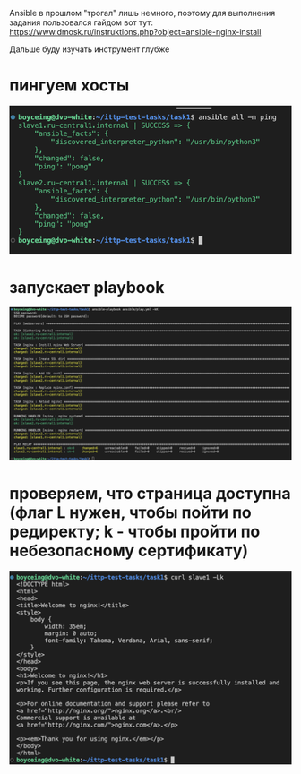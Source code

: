 Ansible в прошлом "трогал" лишь немного, поэтому для выполнения задания пользовался гайдом вот тут: https://www.dmosk.ru/instruktions.php?object=ansible-nginx-install

Дальше буду изучать инструмент глубже

# пингуем хосты

![](../misc/ansible_ping.png)

# запускает playbook

![](../misc/ansible_play_playbook.png)

# проверяем, что страница доступна (флаг L нужен, чтобы пойти по редиректу; k - чтобы пройти по небезопасному сертификату)

![](../misc/ansible_check_slave_nginx.png)

